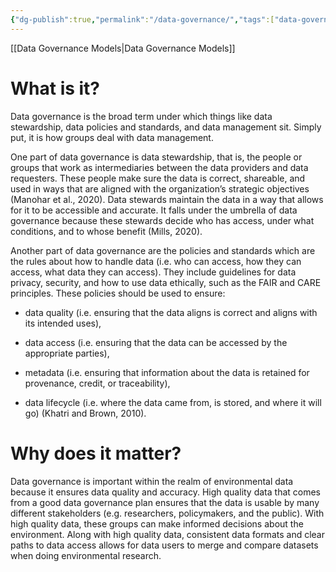 ```yaml
---
{"dg-publish":true,"permalink":"/data-governance/","tags":["data-governance"]}
---
```


[[Data Governance Models\|Data Governance Models]]

# What is it?

Data governance is the broad term under which things like data stewardship, data policies and standards, and data management sit. Simply put, it is how groups deal with data management. 

  

One part of data governance is data stewardship, that is, the people or groups that work as intermediaries between the data providers and data requesters. These people make sure the data is correct, shareable, and used in ways that are aligned with the organization’s strategic objectives (Manohar et al., 2020). Data stewards maintain the data in a way that allows for it to be accessible and accurate. It falls under the umbrella of data governance because these stewards decide who has access, under what conditions, and to whose benefit (Mills, 2020).

  

Another part of data governance are the policies and standards which are the rules about how to handle data (i.e. who can access, how they can access, what data they can access). They include guidelines for data privacy, security, and how to use data ethically, such as the FAIR and CARE principles. These policies should be used to ensure: 

- data quality (i.e. ensuring that the data aligns is correct and aligns with its intended uses), 
    
- data access (i.e. ensuring that the data can be accessed by the appropriate parties), 
    
- metadata (i.e. ensuring that information about the data is retained for provenance, credit, or traceability), 
    
- data lifecycle (i.e. where the data came from, is stored, and where it will go) (Khatri and Brown, 2010). 
    

  

# Why does it matter?

Data governance is important within the realm of environmental data because it ensures data quality and accuracy. High quality data that comes from a good data governance plan ensures that the data is usable by many different stakeholders (e.g. researchers, policymakers, and the public). With high quality data, these groups can make informed decisions about the environment. Along with high quality data, consistent data formats and clear paths to data access allows for data users to merge and compare datasets when doing environmental research.

